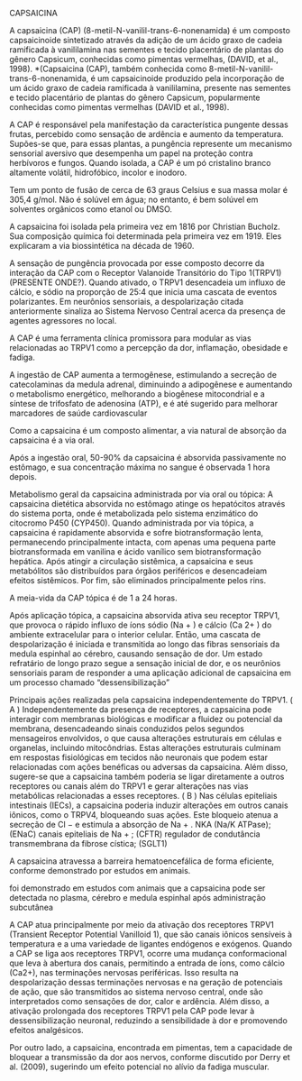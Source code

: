 
CAPSAICINA

A capsaicina (CAP) (8-metil-N-vanilil-trans-6-nonenamida) é um composto capsaicinoide sintetizado através da adição de um ácido graxo de cadeia ramificada à vanililamina nas sementes e tecido placentário de plantas do gênero Capsicum, conhecidas como pimentas vermelhas, (DAVID, et al., 1998).
*(Capsaicina (CAP), também conhecida como 8-metil-N-vanilil-trans-6-nonenamida, é um capsaicinoide produzido pela incorporação de um ácido graxo de cadeia ramificada à vanililamina, presente nas sementes e tecido placentário de plantas do gênero Capsicum, popularmente conhecidas como pimentas vermelhas (DAVID et al., 1998).

A CAP é responsável pela manifestação da característica pungente dessas frutas, percebido como sensação de ardência e aumento da temperatura. Supões-se que, para essas plantas, a pungência represente um mecanismo sensorial aversivo que desempenha um papel na proteção contra herbívoros e fungos. Quando isolada, a CAP é um pó cristalino branco altamente volátil, hidrofóbico, incolor e inodoro.

Tem um ponto de fusão de cerca de 63 graus Celsius e sua massa molar é 305,4 g/mol. Não é solúvel em água; no entanto, é bem solúvel em solventes orgânicos como etanol ou DMSO.

A capsaicina foi isolada pela primeira vez em 1816 por Christian Bucholz. Sua composição química foi determinada pela primeira vez em 1919. Eles explicaram a via biossintética na década de 1960.

A sensação de pungência provocada por esse composto decorre da interação da CAP com o Receptor Valanoide Transitório do Tipo 1(TRPV1)(PRESENTE ONDE?). Quando ativado, o TRPV1 desencadeia um influxo de cálcio, e sódio na proporção de 25:4 que inicia uma cascata de eventos polarizantes. Em neurônios sensoriais, a despolarização citada anteriormente sinaliza ao Sistema Nervoso Central acerca da presença de agentes agressores no local.

A CAP é uma ferramenta clínica promissora para modular as vias relacionadas ao TRPV1 como a percepção da dor, inflamação, obesidade e fadiga.

A ingestão de CAP aumenta a termogênese, estimulando a secreção de catecolaminas da medula adrenal, diminuindo a adipogênese e aumentando o metabolismo energético, melhorando a biogênese mitocondrial e a síntese de trifosfato de adenosina (ATP), e é até sugerido para melhorar marcadores de saúde cardiovascular

Como a capsaicina é um composto alimentar, a via natural de absorção da capsaicina é a via oral.

Após a ingestão oral, 50-90% da capsaicina é absorvida passivamente no estômago, e sua concentração máxima no sangue é observada 1 hora depois.

Metabolismo geral da capsaicina administrada por via oral ou tópica: A capsaicina dietética absorvida no estômago atinge os hepatócitos através do sistema porta, onde é metabolizada pelo sistema enzimático do citocromo P450 (CYP450). Quando administrada por via tópica, a capsaicina é rapidamente absorvida e sofre biotransformação lenta, permanecendo principalmente intacta, com apenas uma pequena parte biotransformada em vanilina e ácido vanílico sem biotransformação hepática. Após atingir a circulação sistêmica, a capsaicina e seus metabólitos são distribuídos para órgãos periféricos e desencadeiam efeitos sistêmicos. Por fim, são eliminados principalmente pelos rins.

A meia-vida da CAP tópica é de 1 a 24 horas.

Após aplicação tópica, a capsaicina absorvida ativa seu receptor TRPV1, que provoca o rápido influxo de íons sódio (Na + ) e cálcio (Ca 2+ ) do ambiente extracelular para o interior celular. Então, uma cascata de despolarização é iniciada e transmitida ao longo das fibras sensoriais da medula espinhal ao cérebro, causando sensação de dor. Um estado refratário de longo prazo segue a sensação inicial de dor, e os neurônios sensoriais param de responder a uma aplicação adicional de capsaicina em um processo chamado “dessensibilização”

Principais ações realizadas pela capsaicina independentemente do TRPV1. ( A ) Independentemente da presença de receptores, a capsaicina pode interagir com membranas biológicas e modificar a fluidez ou potencial da membrana, desencadeando sinais conduzidos pelos segundos mensageiros envolvidos, o que causa alterações estruturais em células e organelas, incluindo mitocôndrias. Estas alterações estruturais culminam em respostas fisiológicas em tecidos não neuronais que podem estar relacionadas com ações benéficas ou adversas da capsaicina. Além disso, sugere-se que a capsaicina também poderia se ligar diretamente a outros receptores ou canais além do TRPV1 e gerar alterações nas vias metabólicas relacionadas a esses receptores. ( B ) Nas células epiteliais intestinais (IECs), a capsaicina poderia induzir alterações em outros canais iônicos, como o TRPV4, bloqueando suas ações. Este bloqueio atenua a secreção de Cl − e estimula a absorção de Na + . NKA (Na/K ATPase); (ENaC) canais epiteliais de Na + ; (CFTR) regulador de condutância transmembrana da fibrose cística; (SGLT1)

A capsaicina atravessa a barreira hematoencefálica de forma eficiente, conforme demonstrado por estudos em animais.

foi demonstrado em estudos com animais que a capsaicina pode ser detectada no plasma, cérebro e medula espinhal após administração subcutânea

A CAP atua principalmente por meio da ativação dos receptores TRPV1 (Transient Receptor Potential Vanilloid 1), que são canais iônicos sensíveis à temperatura e a uma variedade de ligantes endógenos e exógenos. Quando a CAP se liga aos receptores TRPV1, ocorre uma mudança conformacional que leva à abertura dos canais, permitindo a entrada de íons, como cálcio (Ca2+), nas terminações nervosas periféricas. Isso resulta na despolarização dessas terminações nervosas e na geração de potenciais de ação, que são transmitidos ao sistema nervoso central, onde são interpretados como sensações de dor, calor e ardência. Além disso, a ativação prolongada dos receptores TRPV1 pela CAP pode levar à dessensibilização neuronal, reduzindo a sensibilidade à dor e promovendo efeitos analgésicos.

Por outro lado, a capsaicina, encontrada em pimentas, tem a capacidade de bloquear a transmissão da dor aos nervos, conforme discutido por Derry et al. (2009), sugerindo um efeito potencial no alívio da fadiga muscular.